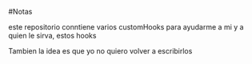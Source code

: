 #Notas

este repositorio conntiene varios customHooks para ayudarme a mi y a quien le sirva, estos hooks

Tambien la idea es que yo no quiero volver a escribirlos